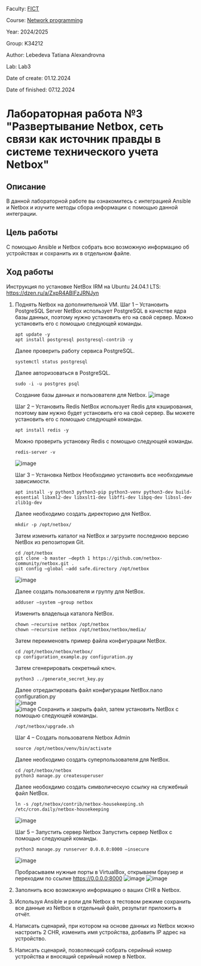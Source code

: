 Faculty: [FICT](https://fict.itmo.ru)

Course: [Network programming](https://github.com/itmo-ict-faculty/network-programming)

Year: 2024/2025

Group: K34212

Author: Lebedeva Tatiana Alexandrovna

Lab: Lab3

Date of create: 01.12.2024

Date of finished: 07.12.2024

# Лабораторная работа №3 "Развертывание Netbox, сеть связи как источник правды в системе технического учета Netbox"

## Описание
В данной лабораторной работе вы ознакомитесь с интеграцией Ansible и Netbox и изучите методы сбора информации с помощью данной интеграции.

## Цель работы
С помощью Ansible и Netbox собрать всю возможную информацию об устройствах и сохранить их в отдельном файле.

## Ход работы
Инструкция по установке NetBox IRM на Ubuntu 24.04.1 LTS: https://dzen.ru/a/ZxpR4ABlFzJRNJyn    

1. Поднять Netbox на дополнительной VM.
   Шаг 1 – Установить PostgreSQL Server
   NetBox использует PostgreSQL в качестве ядра базы данных, поэтому нужно установить его на свой сервер. Можно установить его с помощью следующей команды.
   ```
   apt update -y
   apt install postgresql postgresql-contrib -y
   ```
   
   Далее проверить работу сервиса PostgreSQL.
   ```
   systemctl status postgresql
   ```
   Далее авторизоваться в PostgreSQL.
   ```
   sudo -i -u postgres psql
   ```
   Создание базы данных и пользователя для Netbox.
   ![image](https://github.com/user-attachments/assets/e580fb46-7460-4b68-bb64-7765c965d285)

   Шаг 2 – Установить Redis
   NetBox использует Redis для кэширования, поэтому вам нужно будет установить его на свой сервер. Вы можете установить его с помощью следующей команды.
   ```
   apt install redis -y
   ```
   Можно проверить установку Redis с помощью следующей команды.
   ```
   redis-server -v
   ```
   ![image](https://github.com/user-attachments/assets/b82d77d3-9149-412f-9333-af38350dc93c)

   Шаг 3 – Установка Netbox
   Необходимо установить все необходимые зависимости.
   ```
   apt install -y python3 python3-pip python3-venv python3-dev build-essential libxml2-dev libxslt1-dev libffi-dev libpq-dev libssl-dev zlib1g-dev
   ```
   Далее необходимо создать директорию для NetBox.
   ```
   mkdir -p /opt/netbox/
   ```
   Затем изменить каталог на NetBox и загрузите последнюю версию NetBox из репозитория Git.
   ```
   cd /opt/netbox
   git clone -b master —depth 1 https://github.com/netbox-community/netbox.git .
   git config —global —add safe.directory /opt/netbox
   ```
   ![image](https://github.com/user-attachments/assets/f0406f0c-fd23-49f2-a8ed-707c12872ff8)
   
   Далее создать пользователя и группу для NetBox.
   ```
   adduser —system —group netbox
   ```    
   Изменить владельца каталога NetBox.
   ```
   chown —recursive netbox /opt/netbox
   chown —recursive netbox /opt/netbox/netbox/media/
   ```
   
   Затем переименовть пример файла конфигурации NetBox.
   ```
   cd /opt/netbox/netbox/netbox/    
   cp configuration_example.py configuration.py
   ```
   Затем сгенерировать секретный ключ.
   ```
   python3 ../generate_secret_key.py   
   ```    
   Далее отредактировать файл конфигурации NetBox.nano configuration.py    
   ![image](https://github.com/user-attachments/assets/f752a06b-4c16-4019-88b6-31fc944e64cf)    
   ![image](https://github.com/user-attachments/assets/55c0ffb1-83b7-4316-8a99-c059bcafe67d)
   Сохранить и закрыть файл, затем установить NetBox с помощью следующей команды.
   ```
   /opt/netbox/upgrade.sh
   ```
   Шаг 4 – Создать пользователя Netbox Admin
   ```
   source /opt/netbox/venv/bin/activate
   ```
   Далее необходимо создать суперпользователя для NetBox.
   ```
   cd /opt/netbox/netbox
   python3 manage.py createsuperuser
   ```
   Далее необохдимо создать символическую ссылку на служебный файл NetBox.
   ```
   ln -s /opt/netbox/contrib/netbox-housekeeping.sh /etc/cron.daily/netbox-housekeeping
   ```
   
   ![image](https://github.com/user-attachments/assets/e236cb10-310c-49ee-b266-76eecffa49bb)    

   Шаг 5 – Запустить сервер Netbox
   Запустить сервер NetBox с помощью следующей команды.
   ```
   python3 manage.py runserver 0.0.0.0:8000 —insecure
   ```
   ![image](https://github.com/user-attachments/assets/3738afd4-27c7-452a-892f-3ed19a24d73d)

   Пробрасываем нужные порты в VirtualBox, открываем браузер и переходим по ссылке https://0.0.0.0:8000
   ![image](https://github.com/user-attachments/assets/a10796c5-8e36-43e2-ba87-b1d2efd7431f)
   ![image](https://github.com/user-attachments/assets/e8a1941f-7021-4ce6-bbcf-bfb385ecb292)

3. Заполнить всю возможную информацию о ваших CHR в Netbox.
   
5. Используя Ansible и роли для Netbox в тестовом режиме сохранить все данные из Netbox в отдельный файл, результат приложить в отчёт.
   
7. Написать сценарий, при котором на основе данных из Netbox можно настроить 2 CHR, изменить имя устройства, добавить IP адрес на устройство.
   
9. Написать сценарий, позволяющий собрать серийный номер устройства и вносящий серийный номер в Netbox.
